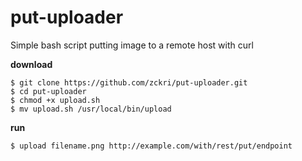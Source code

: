 # put-uploader
Simple bash script putting image to a remote host with curl

**download**
```
$ git clone https://github.com/zckri/put-uploader.git
$ cd put-uploader
$ chmod +x upload.sh
$ mv upload.sh /usr/local/bin/upload
```

**run**
```
$ upload filename.png http://example.com/with/rest/put/endpoint
```
